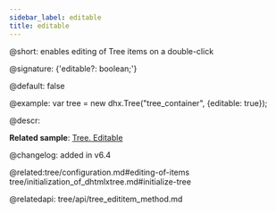 ```yaml
---
sidebar_label: editable
title: editable
---          
```


@short: enables editing of Tree items on a double-click  

@signature: {'editable?: boolean;'}

@default: false

@example: 
var tree = new dhx.Tree("tree_container", {editable: true});


@descr: 

**Related sample**: [Tree. Editable](https://snippet.dhtmlx.com/re4h88w7)

@changelog: added in v6.4

@related:tree/configuration.md#editing-of-items
 tree/initialization_of_dhtmlxtree.md#initialize-tree
 
@relatedapi: tree/api/tree_edititem_method.md
